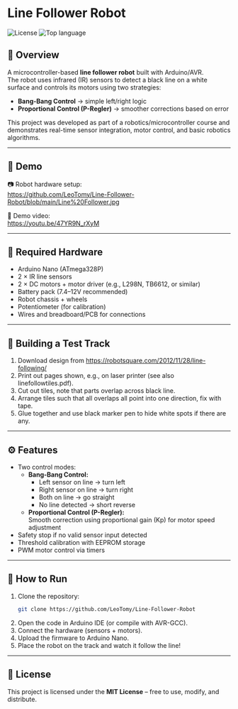 # Line Follower Robot

![License](https://img.shields.io/badge/license-MIT-green.svg)
![Top language](https://img.shields.io/github/languages/top/LeoTomy/Line-Follower-Robot)

## 📖 Overview
A microcontroller-based **line follower robot** built with Arduino/AVR.  
The robot uses infrared (IR) sensors to detect a black line on a white surface and controls its motors using two strategies:
- **Bang-Bang Control** → simple left/right logic  
- **Proportional Control (P-Regler)** → smoother corrections based on error  

This project was developed as part of a robotics/microcontroller course and demonstrates real-time sensor integration, motor control, and basic robotics algorithms.

---

## 🧭 Demo
📷 Robot hardware setup:  
https://github.com/LeoTomy/Line-Follower-Robot/blob/main/Line%20Follower.jpg

🎥 Demo video:  
https://youtu.be/47YR9N_rXyM



---

## 🔧 Required Hardware
- Arduino Nano (ATmega328P)
- 2 × IR line sensors
- 2 × DC motors + motor driver (e.g., L298N, TB6612, or similar)
- Battery pack (7.4–12V recommended)
- Robot chassis + wheels
- Potentiometer (for calibration)
- Wires and breadboard/PCB for connections

---

## 📏 Building a Test Track

1. Download design from https://robotsquare.com/2012/11/28/line-following/
2. Print out pages shown, e.g., on laser printer (see also linefollowtiles.pdf).
3. Cut out tiles, note that parts overlap across black line.
4. Arrange tiles such that all overlaps all point into one direction, fix with tape.
5. Glue together and use black marker pen to hide white spots if there are any.
---

## ⚙️ Features
- Two control modes:
  - **Bang-Bang Control:**  
    - Left sensor on line → turn left  
    - Right sensor on line → turn right  
    - Both on line → go straight  
    - No line detected → short reverse
  - **Proportional Control (P-Regler):**  
    Smooth correction using proportional gain (Kp) for motor speed adjustment
- Safety stop if no valid sensor input detected
- Threshold calibration with EEPROM storage
- PWM motor control via timers

---

## 🚀 How to Run
1. Clone the repository:
   ```bash
   git clone https://github.com/LeoTomy/Line-Follower-Robot
2. Open the code in Arduino IDE (or compile with AVR-GCC).
3. Connect the hardware (sensors + motors).
4. Upload the firmware to Arduino Nano.
5. Place the robot on the track and watch it follow the line!

---

## 📖 License
This project is licensed under the **MIT License** – free to use, modify, and distribute.
